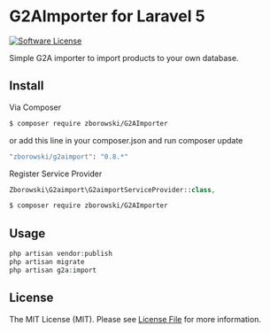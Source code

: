 # G2AImporter for Laravel 5

[![Software License][ico-license]](LICENSE.md)

Simple G2A importer to import products to your own database.

## Install

Via Composer

``` bash
$ composer require zborowski/G2AImporter
```

or add this line in your composer.json and run composer update
``` bash
"zborowski/g2aimport": "0.8.*"
```

Register Service Provider
``` php
Zborowski\G2aimport\G2aimportServiceProvider::class,
```


``` bash
$ composer require zborowski/G2AImporter
```

## Usage

``` php
php artisan vendor:publish
php artisan migrate
php artisan g2a:import
```

## License

The MIT License (MIT). Please see [License File](LICENSE.md) for more information.

[ico-license]: https://img.shields.io/badge/license-MIT-brightgreen.svg?style=flat-square
